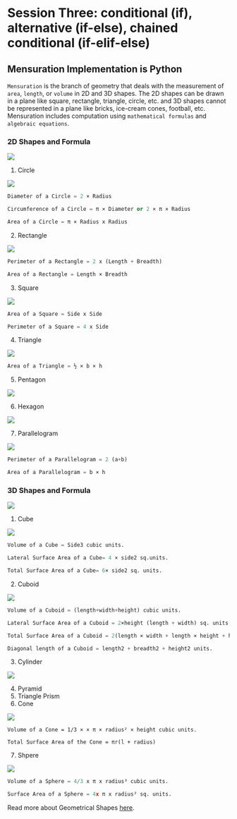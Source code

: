 # Session Three: conditional (if), alternative (if-else), chained conditional (if-elif-else)

## Mensuration Implementation is Python

`Mensuration` is the branch of geometry that deals with the measurement of `area`, `length`, or `volume` in 2D and 3D shapes. The 2D shapes can be drawn in a plane like square, rectangle, triangle, circle, etc. and 3D shapes cannot be represented in a plane like bricks, ice-cream cones, football, etc. Mensuration includes computation using `mathematical formulas` and `algebraic equations`. 

### 2D Shapes and Formula

![](../images/2DimensionalShapes-1.jpeg)

1. Circle

![](../images/circle.jpeg)

```python
Diameter of a Circle = 2 × Radius

Circumference of a Circle = π × Diameter or 2 × π × Radius

Area of a Circle = π × Radius x Radius
```
2. Rectangle

![](../images/Rectangle1.jpeg)

```python
Perimeter of a Rectangle = 2 x (Length + Breadth)

Area of a Rectangle = Length × Breadth
```

3. Square

![](../images/Square1.jpeg)

```python
Area of a Square = Side x Side

Perimeter of a Square = 4 x Side
```

4. Triangle

![](../images/triangle.jpeg)

```python
Area of a Triangle = ½ × b × h
```

5. Pentagon

![](../images/)

6. Hexagon

![](../images/)

7. Parallelogram

![](../images/parallelogram1.jpeg)

```python
Perimeter of a Parallelogram = 2 (a+b)

Area of a Parallelogram = b × h
```

### 3D Shapes and Formula

![](../images/3DimensionalShapes.jpeg)

1. Cube

![](../images/Cube.jpeg)

```python
Volume of a Cube = Side3 cubic units.

Lateral Surface Area of a Cube= 4 × side2 sq.units.

Total Surface Area of a Cube= 6× side2 sq. units.
```

2. Cuboid

![](../images/Cuboid1.jpeg)

```python
Volume of a Cuboid = (length+width+height) cubic units.

Lateral Surface Area of a Cuboid = 2×height (length + width) sq. units.

Total Surface Area of a Cuboid = 2(length × width + length × height + height × width) sq.units.

Diagonal length of a Cuboid = length2 + breadth2 + height2 units. 
```

3. Cylinder

![](../images/Cube.jpeg)

4. Pyramid
5. Triangle Prism
6. Cone

![](../images/Cone1.jpeg)

```pyhon
Volume of a Cone = 1/3 × × π × radius² × height cubic units. 

Total Surface Area of the Cone = πr(l + radius)
```

7. Shpere

![](../images/Sphere.jpeg)

```python
Volume of a Sphere = 4/3 x π x radius³ cubic units.

Surface Area of a Sphere = 4x π x radius² sq. units.
```


Read more about Geometrical Shapes [here](https://byjus.com/maths/mensuration/).